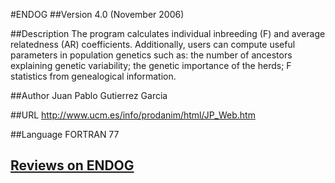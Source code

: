 #ENDOG
##Version
4.0 (November 2006)

##Description
The program calculates individual inbreeding (F) and average relatedness (AR) coefficients. Additionally, users can compute useful parameters in population genetics such as: the number of ancestors explaining genetic variability; the genetic importance of the herds; F statistics from genealogical information.

##Author
Juan Pablo Gutierrez Garcia

##URL
http://www.ucm.es/info/prodanim/html/JP_Web.htm

##Language
FORTRAN 77


## [Reviews on ENDOG](https://github.com/gaow/genetic-analysis-software/issues/107)